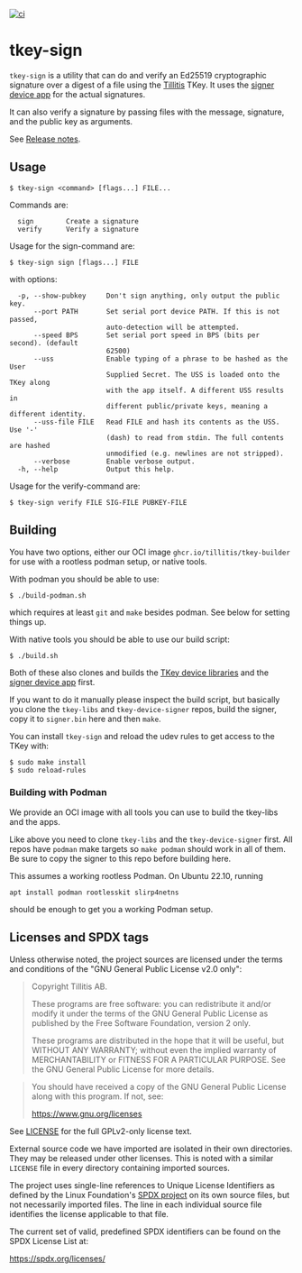 
[![ci](https://github.com/tillitis/tkey-sign/actions/workflows/ci.yaml/badge.svg?branch=main&event=push)](https://github.com/tillitis/tkey-sign/actions/workflows/ci.yaml)

# tkey-sign

`tkey-sign` is a utility that can do and verify an Ed25519
cryptographic signature over a digest of a file using the
[Tillitis](https://tillitis.se/) TKey. It uses the [signer device
app](https://github.com/tillitis/tkey-device-signer) for the actual
signatures.

It can also verify a signature by passing files with the message,
signature, and the public key as arguments.

See [Release notes](RELEASE.md).

## Usage

```
$ tkey-sign <command> [flags...] FILE...
```

Commands are:
```
  sign        Create a signature
  verify      Verify a signature
```

Usage for the sign-command are:
```
$ tkey-sign sign [flags...] FILE
```
with options:

```
  -p, --show-pubkey     Don't sign anything, only output the public key.
      --port PATH       Set serial port device PATH. If this is not passed,
                        auto-detection will be attempted.
      --speed BPS       Set serial port speed in BPS (bits per second). (default
                        62500)
      --uss             Enable typing of a phrase to be hashed as the User
                        Supplied Secret. The USS is loaded onto the TKey along
                        with the app itself. A different USS results in
                        different public/private keys, meaning a different identity.
      --uss-file FILE   Read FILE and hash its contents as the USS. Use '-'
                        (dash) to read from stdin. The full contents are hashed
                        unmodified (e.g. newlines are not stripped).
      --verbose         Enable verbose output.
  -h, --help            Output this help.
```

Usage for the verify-command are:
```
$ tkey-sign verify FILE SIG-FILE PUBKEY-FILE
```

## Building

You have two options, either our OCI image
`ghcr.io/tillitis/tkey-builder` for use with a rootless podman setup,
or native tools.

With podman you should be able to use:

```
$ ./build-podman.sh
```

which requires at least `git` and `make` besides podman. See below for
setting things up.

With native tools you should be able to use our build script:

```
$ ./build.sh
```

Both of these also clones and builds the [TKey device
libraries](https://github.com/tillitis/tkey-libs) and the [signer
device app](https://github.com/tillitis/tkey-device-signer) first.

If you want to do it manually please inspect the build script, but
basically you clone the `tkey-libs` and `tkey-device-signer` repos,
build the signer, copy it to `signer.bin` here and then `make`.

You can install `tkey-sign` and reload the udev rules to get access to
the TKey with:

```
$ sudo make install
$ sudo reload-rules
```

### Building with Podman

We provide an OCI image with all tools you can use to build the
tkey-libs and the apps.

Like above you need to clone `tkey-libs` and the `tkey-device-signer`
first. All repos have `podman` make targets so `make podman` should
work in all of them. Be sure to copy the signer to this repo before
building here.

This assumes a working rootless Podman. On Ubuntu 22.10, running

```
apt install podman rootlesskit slirp4netns
```

should be enough to get you a working Podman setup.

## Licenses and SPDX tags

Unless otherwise noted, the project sources are licensed under the
terms and conditions of the "GNU General Public License v2.0 only":

> Copyright Tillitis AB.
>
> These programs are free software: you can redistribute it and/or
> modify it under the terms of the GNU General Public License as
> published by the Free Software Foundation, version 2 only.
>
> These programs are distributed in the hope that it will be useful,
> but WITHOUT ANY WARRANTY; without even the implied warranty of
> MERCHANTABILITY or FITNESS FOR A PARTICULAR PURPOSE. See the GNU
> General Public License for more details.

> You should have received a copy of the GNU General Public License
> along with this program. If not, see:
>
> https://www.gnu.org/licenses

See [LICENSE](LICENSE) for the full GPLv2-only license text.

External source code we have imported are isolated in their own
directories. They may be released under other licenses. This is noted
with a similar `LICENSE` file in every directory containing imported
sources.

The project uses single-line references to Unique License Identifiers
as defined by the Linux Foundation's [SPDX project](https://spdx.org/)
on its own source files, but not necessarily imported files. The line
in each individual source file identifies the license applicable to
that file.

The current set of valid, predefined SPDX identifiers can be found on
the SPDX License List at:

https://spdx.org/licenses/
